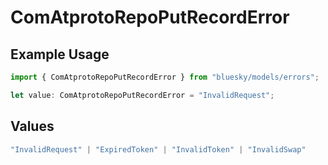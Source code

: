 # ComAtprotoRepoPutRecordError

## Example Usage

```typescript
import { ComAtprotoRepoPutRecordError } from "bluesky/models/errors";

let value: ComAtprotoRepoPutRecordError = "InvalidRequest";
```

## Values

```typescript
"InvalidRequest" | "ExpiredToken" | "InvalidToken" | "InvalidSwap"
```